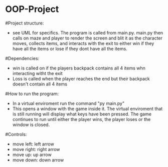 # OOP-Project

#Project structure:
- see UML for specifics. The program is called from main.py. main.py then calls on maze and player to render the screen and blit it as the character moves, collects items, and interacts with the exit to either win if they have all the items or lose if they dont have all the items.

#Dependencies:
- win is called on if the players backpack contains all 4 items whn interacting witht the exit
- Loss is called when the player reaches the end but their backpack doesn't contain all 4 items

#How to run the program:
- In a virtual enviroment run the command "py main.py"
- This opens a window with the game inside it. The virtual enviroment that is still running will display what keys have been pressed. The game continues to run until either the player wins, the player loses or the window is closed.

#Controls:
- move left: left arrow
- move right: right arrow
- move up: up arrow
- move down: down arrow
